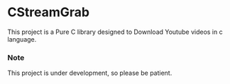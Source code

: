 # CStreamGrab
This project is a Pure C library designed to Download Youtube videos in c language.

### Note 
 This project is under development, so please be patient.
